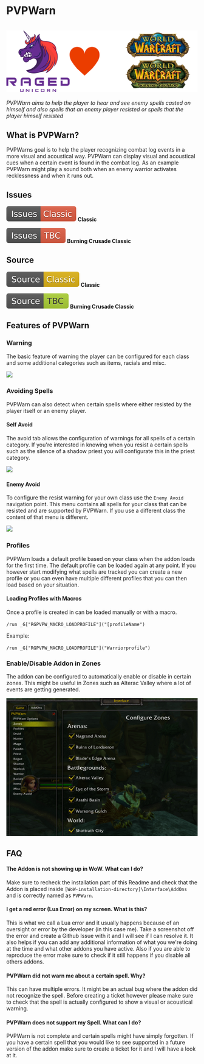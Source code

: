 # PVPWarn
&nbsp;  
![](https://raw.githubusercontent.com/RagedUnicorn/wow-pvpwarn-meta/master/assets/ragedunicorn_love_classic_and_tbc.png)
&nbsp;  
_PVPWarn aims to help the player to hear and see enemy spells casted on himself and also spells that an enemy player resisted or spells that the player himself resisted_

## What is PVPWarn?

PVPWarns goal is to help the player recognizing combat log events in a more visual and acoustical way. PVPWarn can display visual and acoustical cues when a certain event is found in the combat log. As an example PVPWarn might play a sound both when an enemy warrior activates recklessness and when it runs out.

## Issues

[![](https://raw.githubusercontent.com/RagedUnicorn/wow-pvpwarn-meta/master/assets/issues_classic.svg)](https://github.com/RagedUnicorn/wow-classic-pvpwarn/issues) **Classic**

[![](https://raw.githubusercontent.com/RagedUnicorn/wow-pvpwarn-meta/master/assets/issues_bcc.svg)](https://github.com/RagedUnicorn/wow-bcc-pvpwarn/issues) **Burning Crusade Classic**

## Source

[![](https://raw.githubusercontent.com/RagedUnicorn/wow-pvpwarn-meta/master/assets/source_classic.svg)](https://github.com/RagedUnicorn/wow-classic-pvpwarn) **Classic**

[![](https://raw.githubusercontent.com/RagedUnicorn/wow-pvpwarn-meta/master/assets/source_bcc.svg)](https://github.com/RagedUnicorn/wow-bcc-pvpwarn) **Burning Crusade Classic**

## Features of PVPWarn

### Warning

The basic feature of warning the player can be configured for each class and some additional categories such as items, racials and misc.

![](https://raw.githubusercontent.com/RagedUnicorn/wow-pvpwarn-meta/master/assets/pvpwarn_configure_spell.gif)

### Avoiding Spells

PVPWarn can also detect when certain spells where either resisted by the player itself or an enemy player.

#### Self Avoid

The avoid tab allows the configuration of warnings for all spells of a certain category. If you're interested in knowing when you resist a certain spells such as the silence of a shadow priest you will configurate this in the priest category.

![](https://raw.githubusercontent.com/RagedUnicorn/wow-pvpwarn-meta/master/assets/pvpwarn_configure_self_avoid.gif)

#### Enemy Avoid

To configure the resist warning for your own class use the `Enemy Avoid` navigation point. This menu contains all spells for your class that can be resisted and are supported by PVPWarn. If you use a different class the content of that menu is different.

![](https://raw.githubusercontent.com/RagedUnicorn/wow-pvpwarn-meta/master/assets/pvpwarn_configure_enemy_avoid.gif)

### Profiles

PVPWarn loads a default profile based on your class when the addon loads for the first time. The default profile can be loaded again at any point. If you however start modifying what spells are tracked you can create a new profile or you can even have multiple different profiles that you can then load based on your situation.

#### Loading Profiles with Macros

Once a profile is created in can be loaded manually or with a macro.

`/run _G["RGPVPW_MACRO_LOADPROFILE"]("[profileName")`

Example:

`/run _G["RGPVPW_MACRO_LOADPROFILE"]("Warriorprofile")`

### Enable/Disable Addon in Zones

The addon can be configured to automatically enable or disable in certain zones. This might be useful in Zones such as Alterac Valley where a lot of events are getting generated.

![](https://raw.githubusercontent.com/RagedUnicorn/wow-pvpwarn-meta/master/assets/pvpwarn_configure_zones.jpg)

## FAQ

#### The Addon is not showing up in WoW. What can I do?

Make sure to recheck the installation part of this Readme and check that the Addon is placed inside `[WoW-installation-directory]\Interface\AddOns` and is correctly named as `PVPWarn`.

#### I get a red error (Lua Error) on my screen. What is this?

This is what we call a Lua error and it usually happens because of an oversight or error by the developer (in this case me). Take a screenshot off the error and create a Github Issue with it and I will see if I can resolve it. It also helps if you can add any additional information of what you we're doing at the time and what other addons you have active. Also if you are able to reproduce the error make sure to check if it still happens if you disable all others addons.

#### PVPWarn did not warn me about a certain spell. Why?

This can have multiple errors. It might be an actual bug where the addon did not recognize the spell. Before creating a ticket however please make sure to check that the spell is actually configured to show a visual or acoustical warning.

#### PVPWarn does not support my Spell. What can I do?

PVPWarn is not complete and certain spells might have simply forgotten. If you have a certain spell that you would like to see supported in a future version of the addon make sure to create a ticket for it and I will have a  look at it.

